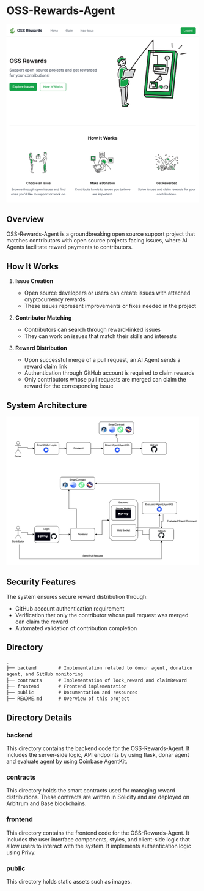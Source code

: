 # OSS-Rewards-Agent

![](./public/cover.png)

## Overview

OSS-Rewards-Agent is a groundbreaking open source support project that matches contributors with open source projects facing issues, where AI Agents facilitate reward payments to contributors.

## How It Works

1. **Issue Creation**

   - Open source developers or users can create issues with attached cryptocurrency rewards
   - These issues represent improvements or fixes needed in the project

2. **Contributor Matching**

   - Contributors can search through reward-linked issues
   - They can work on issues that match their skills and interests

3. **Reward Distribution**
   - Upon successful merge of a pull request, an AI Agent sends a reward claim link
   - Authentication through GitHub account is required to claim rewards
   - Only contributors whose pull requests are merged can claim the reward for the corresponding issue

## System Architecture

![](./public/system.png)

## Security Features

The system ensures secure reward distribution through:

- GitHub account authentication requirement
- Verification that only the contributor whose pull request was merged can claim the reward
- Automated validation of contribution completion

## Directory

```
.
├── backend        # Implementation related to donor agent, donation agent, and GitHub monitoring
├── contracts      # Implementation of lock_reward and claimReward
├── frontend       # Frontend implementation
├── public         # Documentation and resources
├── README.md      # Overview of this project
```

## Directory Details

### backend

This directory contains the backend code for the OSS-Rewards-Agent. It includes the server-side logic, API endpoints by using flask, donar agent and evaluate agent by using Coinbase AgentKit.

### contracts

This directory holds the smart contracts used for managing reward distributions. These contracts are written in Solidity and are deployed on Arbitrum and Base blockchains.

### frontend

This directory contains the frontend code for the OSS-Rewards-Agent. It includes the user interface components, styles, and client-side logic that allow users to interact with the system. It implements authentication logic using Privy.

### public

This directory holds static assets such as images.
